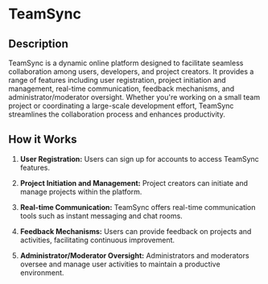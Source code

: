 # TeamSync

## Description

TeamSync is a dynamic online platform designed to facilitate seamless collaboration among users, developers, and project creators. It provides a range of features including user registration, project initiation and management, real-time communication, feedback mechanisms, and administrator/moderator oversight. Whether you're working on a small team project or coordinating a large-scale development effort, TeamSync streamlines the collaboration process and enhances productivity.

## How it Works

1. **User Registration:** Users can sign up for accounts to access TeamSync features.

2. **Project Initiation and Management:** Project creators can initiate and manage projects within the platform.
   
3. **Real-time Communication:** TeamSync offers real-time communication tools such as instant messaging and chat rooms.
   
4. **Feedback Mechanisms:** Users can provide feedback on projects and activities, facilitating continuous improvement.
   
5. **Administrator/Moderator Oversight:** Administrators and moderators oversee and manage user activities to maintain a productive environment.
